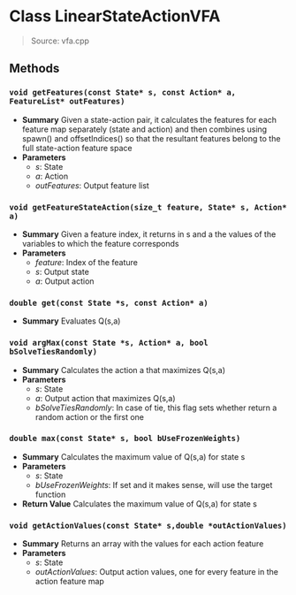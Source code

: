 # Class LinearStateActionVFA
> Source: vfa.cpp
## Methods
### ``void getFeatures(const State* s, const Action* a, FeatureList* outFeatures)``
* **Summary**
  Given a state-action pair, it calculates the features for each feature map separately (state and action) and then combines using spawn() and offsetIndices() so that the resultant features belong to the full state-action feature space
* **Parameters**
  * _s_: State
  * _a_: Action
  * _outFeatures_: Output feature list
### ``void getFeatureStateAction(size_t feature, State* s, Action* a)``
* **Summary**
  Given a feature index, it returns in s and a the values of the variables to which the feature corresponds
* **Parameters**
  * _feature_: Index of the feature
  * _s_: Output state
  * _a_: Output action
### ``double get(const State *s, const Action* a)``
* **Summary**
  Evaluates Q(s,a)
### ``void argMax(const State *s, Action* a, bool bSolveTiesRandomly)``
* **Summary**
  Calculates the action a that maximizes Q(s,a)
* **Parameters**
  * _s_: State
  * _a_: Output action that maximizes Q(s,a)
  * _bSolveTiesRandomly_: In case of tie, this flag sets whether return a random action or the first one
### ``double max(const State* s, bool bUseFrozenWeights)``
* **Summary**
  Calculates the maximum value of Q(s,a) for state s
* **Parameters**
  * _s_: State
  * _bUseFrozenWeights_: If set and it makes sense, will use the target function
* **Return Value**
  Calculates the maximum value of Q(s,a) for state s
### ``void getActionValues(const State* s,double *outActionValues)``
* **Summary**
  Returns an array with the values for each action feature
* **Parameters**
  * _s_: State
  * _outActionValues_: Output action values, one for every feature in the action feature map
